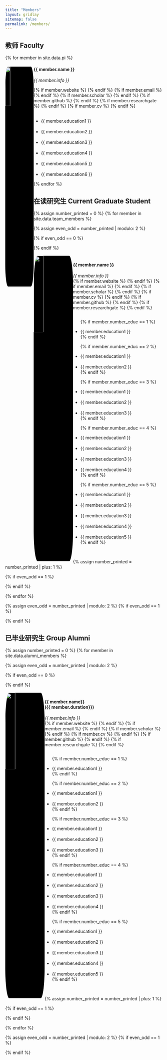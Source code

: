 ```yaml
---
title: "Members"
layout: gridlay
sitemap: false
permalink: /members/
---
```


<!--- Jump to [staff](#staff), [master and bachelor students](#master-and-bachelor-students), [alumni](#alumni), [administrative support](#administrative-support), [lab visitors](#lab-visitors). -->

## 教师 Faculty

{% for member in site.data.pi %}

<div class="row">
  <img src="{{ site.url }}{{ site.baseurl }}/images/teampic/{{ member.photo }}" class="img-responsive" width="18%" style="border-radius:10%;float: left;background: #000;mix-blend-mode:multiply;" />
  <h4>{{ member.name }}</h4>
  <i>{{ member.info }}</i><br>

  {% if member.website %}<a href="{{ member.website }}" target="_blank"><i class="fa fa-home fa-2x"></i></a> {% endif %}
  {% if member.email %}<a href="mailto:{{ member.email }}" target="_blank"><i class="fa fa-envelope-square fa-2x"></i></a> {% endif %}
  {% if member.scholar %} <a href="{{ member.scholar }}" target="_blank"><i class="ai ai-google-scholar-square ai-2x"></i></a> {% endif %}
  {% if member.github %} <a href="{{ member.github }}" target="_blank"><i class="fa fa-github-square fa-2x"></i></a> {% endif %}
  {% if member.researchgate %} <a href="{{ member.researchgate }}" target="_blank"><i class="ai ai-researchgate-square ai-2x"></i></a> {% endif %}
  {% if member.cv %} <a href="{{ member.cv }}" target="_blank"><i class="ai ai-cv-square ai-2x"></i></a> {% endif %}
  <ul style="overflow: hidden">
<br>
  <li> {{ member.education1 }} </li><br>
  <li> {{ member.education2 }} </li><br>
  <li> {{ member.education3 }} </li><br>
  <li> {{ member.education4 }} </li><br>
  <li> {{ member.education5 }} </li><br>
  <li> {{ member.education6 }} </li>

  </ul>
</div>

{% endfor %}


## 在读研究生 Current Graduate Student
{% assign number_printed = 0 %}
{% for member in site.data.team_members %}

{% assign even_odd = number_printed | modulo: 2 %}

{% if even_odd == 0 %}
<div class="row">
{% endif %}

<div class="col-sm-6 clearfix">
<br>
  <img src="{{ site.url }}{{ site.baseurl }}/images/teampic/{{ member.photo }}" class="img-responsive" width="25%"  style="border-radius:10%;float: left;background: #000;mix-blend-mode:multiply;" />
  <h4>{{ member.name }}</h4>
  <i>{{ member.info }}<br></i>
  {% if member.website %}<a href="{{ member.website }}" target="_blank"><i class="fa fa-home fa-2x"></i></a> {% endif %}
  {% if member.email %}<a href="mailto:{{ member.email }}" target="_blank"><i class="fa fa-envelope-square fa-2x"></i></a> {% endif %}
  {% if member.scholar %} <a href="{{ member.scholar }}" target="_blank"><i class="ai ai-google-scholar-square ai-2x"></i></a> {% endif %}
  {% if member.cv %} <a href="{{ member.cv }}" target="_blank"><i class="ai ai-cv-square ai-2x"></i></a> {% endif %}
  {% if member.github %} <a href="{{ member.github }}" target="_blank"><i class="fa fa-github-square fa-2x"></i></a> {% endif %}
  {% if member.researchgate %} <a href="{{ member.researchgate }}" target="_blank"><i class="ai ai-researchgate-square ai-2x"></i></a> {% endif %}
  <ul style="overflow: hidden">

  {% if member.number_educ == 1 %}
  <li> {{ member.education1 }} </li>
  {% endif %}

  {% if member.number_educ == 2 %}
  <li> {{ member.education1 }} </li><br>
  <li> {{ member.education2 }} </li>
  {% endif %}

  {% if member.number_educ == 3 %}
  <li> {{ member.education1 }} </li><br>
  <li> {{ member.education2 }} </li><br>
  <li> {{ member.education3 }} </li>
  {% endif %}

  {% if member.number_educ == 4 %}
  <li> {{ member.education1 }} </li><br>
  <li> {{ member.education2 }} </li><br>
  <li> {{ member.education3 }} </li><br>
  <li> {{ member.education4 }} </li>
  {% endif %}

  {% if member.number_educ == 5 %}
  <li> {{ member.education1 }} </li><br>
  <li> {{ member.education2 }} </li><br>
  <li> {{ member.education3 }} </li><br>
  <li> {{ member.education4 }} </li><br>
  <li> {{ member.education5 }} </li>
  {% endif %}

  </ul>
  <br>
</div>

{% assign number_printed = number_printed | plus: 1 %}

{% if even_odd == 1 %}
</div>
{% endif %}

{% endfor %}

{% assign even_odd = number_printed | modulo: 2 %}
{% if even_odd == 1 %}
</div>
{% endif %}


## 已毕业研究生 Group Alumni

{% assign number_printed = 0 %}
{% for member in site.data.alumni_members %}

{% assign even_odd = number_printed | modulo: 2 %}

{% if even_odd == 0 %}
<div class="row">
{% endif %}

<div class="col-sm-6 clearfix">
<br>
  <img src="{{ site.url }}{{ site.baseurl }}/images/teampic/{{ member.photo }}" class="img-responsive" width="25%"  style="border-radius:10%;float: left;background: #000;mix-blend-mode:multiply;" />
  <h4>{{ member.name}}<br>({{ member.duration}})</h4>
  <i>{{ member.info }}<br></i>
  {% if member.website %}<a href="{{ member.website }}" target="_blank"><i class="fa fa-home fa-2x"></i></a> {% endif %}
  {% if member.email %}<a href="mailto:{{ member.email }}" target="_blank"><i class="fa fa-envelope-square fa-2x"></i></a> {% endif %}
  {% if member.scholar %} <a href="{{ member.scholar }}" target="_blank"><i class="ai ai-google-scholar-square ai-2x"></i></a> {% endif %}
  {% if member.cv %} <a href="{{ member.cv }}" target="_blank"><i class="ai ai-cv-square ai-2x"></i></a> {% endif %}
  {% if member.github %} <a href="{{ member.github }}" target="_blank"><i class="fa fa-github-square fa-2x"></i></a> {% endif %}
  {% if member.researchgate %} <a href="{{ member.researchgate }}" target="_blank"><i class="ai ai-researchgate-square ai-2x"></i></a> {% endif %}
  <ul style="overflow: hidden">

  {% if member.number_educ == 1 %}
  <li> {{ member.education1 }} </li>
  {% endif %}

  {% if member.number_educ == 2 %}
  <li> {{ member.education1 }} </li><br>
  <li> {{ member.education2 }} </li>
  {% endif %}

  {% if member.number_educ == 3 %}
  <li> {{ member.education1 }} </li><br>
  <li> {{ member.education2 }} </li><br>
  <li> {{ member.education3 }} </li>
  {% endif %}

  {% if member.number_educ == 4 %}
  <li> {{ member.education1 }} </li><br>
  <li> {{ member.education2 }} </li><br>
  <li> {{ member.education3 }} </li><br>
  <li> {{ member.education4 }} </li>
  {% endif %}

  {% if member.number_educ == 5 %}
  <li> {{ member.education1 }} </li><br>
  <li> {{ member.education2 }} </li><br>
  <li> {{ member.education3 }} </li><br>
  <li> {{ member.education4 }} </li><br>
  <li> {{ member.education5 }} </li>
  {% endif %}

  </ul>
  <br>
</div>

{% assign number_printed = number_printed | plus: 1 %}

{% if even_odd == 1 %}
</div>
{% endif %}

{% endfor %}

{% assign even_odd = number_printed | modulo: 2 %}
{% if even_odd == 1 %}
</div>
{% endif %}